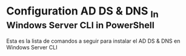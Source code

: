# Configuration AD DS & DNS <sub>In Windows Server CLI in PowerShell</sub>
Esta es la lista de comandos a seguir para instalar el AD DS & DNS en Windows Server CLI

# 
